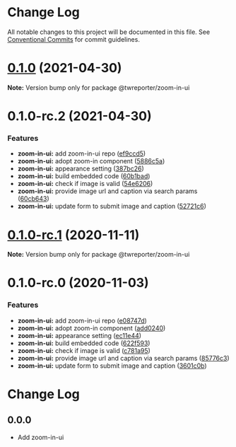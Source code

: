 # Change Log

All notable changes to this project will be documented in this file.
See [Conventional Commits](https://conventionalcommits.org) for commit guidelines.

# [0.1.0](https://github.com/twreporter/orangutan-monorepo/compare/@twreporter/zoom-in-ui@0.1.0-rc.2...@twreporter/zoom-in-ui@0.1.0) (2021-04-30)

**Note:** Version bump only for package @twreporter/zoom-in-ui





# 0.1.0-rc.2 (2021-04-30)


### Features

* **zoom-in-ui:** add zoom-in-ui repo ([ef9ccd5](https://github.com/twreporter/orangutan-monorepo/commit/ef9ccd560e52d2c4b2fbd8e451c9628a69820eda))
* **zoom-in-ui:** adopt zoom-in component ([5886c5a](https://github.com/twreporter/orangutan-monorepo/commit/5886c5aa7908ea78549c78ec59a781920858389e))
* **zoom-in-ui:** appearance setting ([387bc26](https://github.com/twreporter/orangutan-monorepo/commit/387bc262bf1ca4e1a8348d0b6e5c9f97fd42c3d8))
* **zoom-in-ui:** build embedded code ([60b1bad](https://github.com/twreporter/orangutan-monorepo/commit/60b1badd59c7429481245a4cd678f7ea90017728))
* **zoom-in-ui:** check if image is valid ([54e6206](https://github.com/twreporter/orangutan-monorepo/commit/54e620677f3b2a10ede855d6b9b572523e714188))
* **zoom-in-ui:** provide image url and caption via search params ([60cb643](https://github.com/twreporter/orangutan-monorepo/commit/60cb6433aa028eebbd700536e987188039a970b2))
* **zoom-in-ui:** update form to submit image and caption ([52721c6](https://github.com/twreporter/orangutan-monorepo/commit/52721c694bc337c3535f2e9a5c00059b842f6e6d))





# [0.1.0-rc.1](https://github.com/twreporter/orangutan-monorepo/compare/@twreporter/zoom-in-ui@0.1.0-rc.0...@twreporter/zoom-in-ui@0.1.0-rc.1) (2020-11-11)

**Note:** Version bump only for package @twreporter/zoom-in-ui





# 0.1.0-rc.0 (2020-11-03)


### Features

* **zoom-in-ui:** add zoom-in-ui repo ([e08747d](https://github.com/twreporter/orangutan-monorepo/commit/e08747d5b377ab72e308638ec4be3f678ea2ca8b))
* **zoom-in-ui:** adopt zoom-in component ([add0240](https://github.com/twreporter/orangutan-monorepo/commit/add0240941dcba5a01478c51e8e5487ed45ce29c))
* **zoom-in-ui:** appearance setting ([ec11e44](https://github.com/twreporter/orangutan-monorepo/commit/ec11e44f58cba359da8658d0596f72bc3bd1b651))
* **zoom-in-ui:** build embedded code ([622f593](https://github.com/twreporter/orangutan-monorepo/commit/622f5935be3030b60990cfec6d35dcb6a0432b9d))
* **zoom-in-ui:** check if image is valid ([c781a95](https://github.com/twreporter/orangutan-monorepo/commit/c781a95b76ccea751601ff3bca9315e9fc5bff60))
* **zoom-in-ui:** provide image url and caption via search params ([85776c3](https://github.com/twreporter/orangutan-monorepo/commit/85776c32c1d7ae6e2ed6037f312c64059ae6cb3c))
* **zoom-in-ui:** update form to submit image and caption ([3601c0b](https://github.com/twreporter/orangutan-monorepo/commit/3601c0bba93c924f74766ad159db9e02179e5dbc))





# Change Log

## 0.0.0

- Add zoom-in-ui
